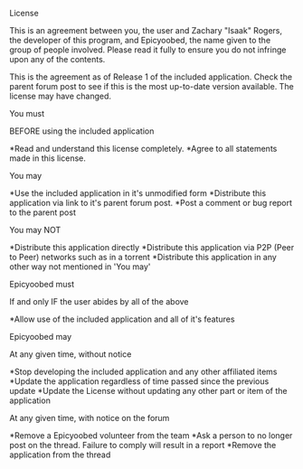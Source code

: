 License

This is an agreement between you, the user and Zachary "Isaak" Rogers, the developer of this program, and Epicyoobed, the name given to the group of people involved.
Please read it fully to ensure you do not infringe upon any of the contents.

This is the agreement as of Release 1 of the included application. Check the parent forum post to see if this is the most up-to-date version available. 
The license may have changed.


You must

BEFORE using the included application

*Read and understand this license completely.
*Agree to all statements made in this license.

You may

*Use the included application in it's unmodified form
*Distribute this application via link to it's parent forum post.
*Post a comment or bug report to the parent post

You may NOT

*Distribute this application directly
*Distribute this application via P2P (Peer to Peer) networks such as in a torrent
*Distribute this application in any other way not mentioned in 'You may'

Epicyoobed must

If and only IF the user abides by all of the above

*Allow use of the included application and all of it's features

Epicyoobed may

At any given time, without notice

*Stop developing the included application and any other affiliated items
*Update the application regardless of time passed since the previous update
*Update the License without updating any other part or item of the application

At any given time, with notice on the forum

*Remove a Epicyoobed volunteer from the team
*Ask a person to no longer post on the thread. Failure to comply will result in a report
*Remove the application from the thread
